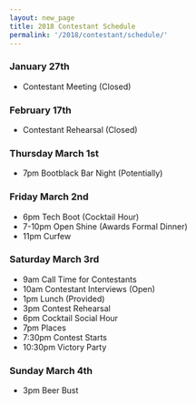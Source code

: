 ```yaml
---
layout: new_page
title: 2018 Contestant Schedule
permalink: '/2018/contestant/schedule/'
---
```


### January 27th

* Contestant Meeting (Closed)

### February 17th

* Contestant Rehearsal (Closed)

### Thursday March 1st

* 7pm Bootblack Bar Night (Potentially)

### Friday March 2nd

* 6pm Tech Boot (Cocktail Hour)
* 7-10pm Open Shine (Awards Formal Dinner)
* 11pm Curfew

### Saturday March 3rd

* 9am Call Time for Contestants
* 10am Contestant Interviews (Open)
* 1pm Lunch (Provided)
* 3pm Contest Rehearsal
* 6pm Cocktail Social Hour
* 7pm Places
* 7:30pm Contest Starts
* 10:30pm Victory Party

### Sunday March 4th

* 3pm Beer Bust
